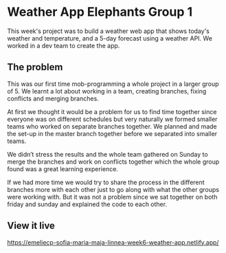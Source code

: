 # Weather App Elephants Group 1

This week's project was to build a weather web app that shows today's weather and temperature, and a 5-day forecast using a weather API. We worked in a dev team to create the app.

## The problem

This was our first time mob-programming a whole project in a larger group of 5. We learnt a lot about working in a team, creating branches, fixing conflicts and merging branches.

At first we thought it would be a problem for us to find time together since everyone was on different schedules but very naturally we formed smaller teams who worked on separate branches together. We planned and made the set-up in the master branch together before we separated into smaller teams. 

We didn’t stress the results and the whole team gathered on Sunday to merge the branches and work on conflicts together which the whole group found was a great learning experience.

If we had more time we would try to share the process in the different branches more with each other just to go along with what the other groups were working with. But it was not a problem since we sat together on both friday and sunday and explained the code to each other. 

## View it live

https://emeliecp-sofia-maria-maja-linnea-week6-weather-app.netlify.app/